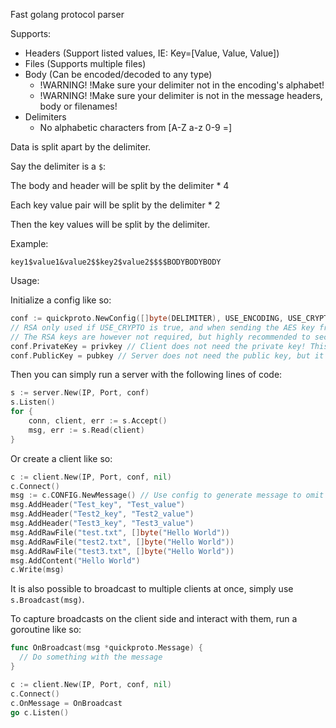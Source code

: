 Fast golang protocol parser

Supports:
* Headers (Support listed values, IE: Key=[Value, Value, Value])
* Files (Supports multiple files)
* Body (Can be encoded/decoded to any type)
  * !WARNING! !Make sure your delimiter not in the encoding's alphabet!
  * !WARNING! !Make sure your delimiter is not in the message headers, body or filenames!
* Delimiters
  * No alphabetic characters from [A-Z a-z 0-9 =]

Data is split apart by the delimiter.

Say the delimiter is a `$`:

The body and header will be split by the delimiter * 4

Each key value pair will be split by the delimiter * 2

Then the key values will be split by the delimiter.

Example:
```
key1$value1&value2$$key2$value2$$$$BODYBODYBODY
```

Usage:

Initialize a config like so:
```go
conf := quickproto.NewConfig([]byte(DELIMITER), USE_ENCODING, USE_CRYPTO, 2048, quickproto.Base16Encoding, quickproto.Base16Decoding)
// RSA only used if USE_CRYPTO is true, and when sending the AES key from client to server.
// The RSA keys are however not required, but highly recommended to securely send the AES key from client to server!
conf.PrivateKey = privkey // Client does not need the private key! This is a security risk!
conf.PublicKey = pubkey // Server does not need the public key, but it would not pose a security risk.

```
Then you can simply run a server with the following lines of code:
```go
s := server.New(IP, Port, conf)
s.Listen()
for {
	conn, client, err := s.Accept()
	msg, err := s.Read(client)
}
```

Or create a client like so:
```go
c := client.New(IP, Port, conf, nil)
c.Connect()
msg := c.CONFIG.NewMessage() // Use config to generate message to omit providing arguments
msg.AddHeader("Test_key", "Test_value")
msg.AddHeader("Test2_key", "Test2_value")
msg.AddHeader("Test3_key", "Test3_value")
msg.AddRawFile("test.txt", []byte("Hello World"))
msg.AddRawFile("test2.txt", []byte("Hello World"))
msg.AddRawFile("test3.txt", []byte("Hello World"))
msg.AddContent("Hello World")
c.Write(msg)
```

It is also possible to broadcast to multiple clients at once, 
simply use `s.Broadcast(msg)`.

To capture broadcasts on the client side and interact with them, run a goroutine like so:
```go
func OnBroadcast(msg *quickproto.Message) {
  // Do something with the message
}

c := client.New(IP, Port, conf, nil)
c.Connect()
c.OnMessage = OnBroadcast
go c.Listen()
```

